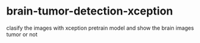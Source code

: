 # brain-tumor-detection-xception
 clasify the images with xception pretrain model and show the brain images tumor or not
